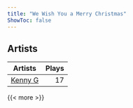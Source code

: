 ```yaml
---
title: "We Wish You a Merry Christmas"
ShowToc: false
---
```


## Artists
Artists | Plays 
----- | -----: 
[Kenny G](/artists/kenny-g-7789) | 17

{{< more >}}